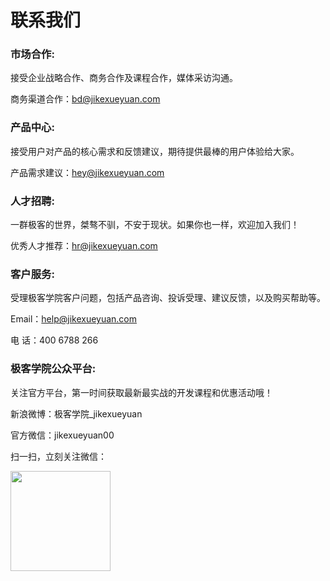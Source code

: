 # 联系我们

### 市场合作:

接受企业战略合作、商务合作及课程合作，媒体采访沟通。

商务渠道合作：bd@jikexueyuan.com


### 产品中心:

接受用户对产品的核心需求和反馈建议，期待提供最棒的用户体验给大家。

产品需求建议：hey@jikexueyuan.com


### 人才招聘:

一群极客的世界，桀骜不驯，不安于现状。如果你也一样，欢迎加入我们！

优秀人才推荐：hr@jikexueyuan.com


### 客户服务:

受理极客学院客户问题，包括产品咨询、投诉受理、建议反馈，以及购买帮助等。

Email：help@jikexueyuan.com

电 话：400 6788 266


### 极客学院公众平台:

关注官方平台，第一时间获取最新最实战的开发课程和优惠活动哦！

新浪微博：极客学院_jikexueyuan

官方微信：jikexueyuan00

扫一扫，立刻关注微信：

<img src="http://a1.jikexueyuan.com/home/201411/03/2834/54578bae836bd.png" width="160" height="160">